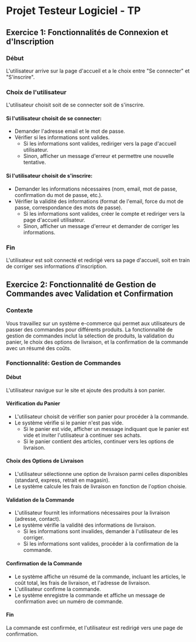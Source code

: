 # Projet Testeur Logiciel - TP

## Exercice 1: Fonctionnalités de Connexion et d'Inscription

### Début
L'utilisateur arrive sur la page d'accueil et a le choix entre "Se connecter" et "S'inscrire".

### Choix de l'utilisateur
L'utilisateur choisit soit de se connecter soit de s'inscrire.

#### Si l'utilisateur choisit de se connecter:
- Demander l'adresse email et le mot de passe.
- Vérifier si les informations sont valides.
  - Si les informations sont valides, rediriger vers la page d'accueil utilisateur.
  - Sinon, afficher un message d'erreur et permettre une nouvelle tentative.

#### Si l'utilisateur choisit de s'inscrire:
- Demander les informations nécessaires (nom, email, mot de passe, confirmation du mot de passe, etc.).
- Vérifier la validité des informations (format de l'email, force du mot de passe, correspondance des mots de passe).
  - Si les informations sont valides, créer le compte et rediriger vers la page d'accueil utilisateur.
  - Sinon, afficher un message d'erreur et demander de corriger les informations.

### Fin
L'utilisateur est soit connecté et redirigé vers sa page d'accueil, soit en train de corriger ses informations d'inscription.

## Exercice 2: Fonctionnalité de Gestion de Commandes avec Validation et Confirmation

### Contexte
Vous travaillez sur un système e-commerce qui permet aux utilisateurs de passer des commandes pour différents produits. La fonctionnalité de gestion de commandes inclut la sélection de produits, la validation du panier, le choix des options de livraison, et la confirmation de la commande avec un résumé des coûts.

### Fonctionnalité: Gestion de Commandes

#### Début
L'utilisateur navigue sur le site et ajoute des produits à son panier.

#### Vérification du Panier
- L'utilisateur choisit de vérifier son panier pour procéder à la commande.
- Le système vérifie si le panier n'est pas vide.
  - Si le panier est vide, afficher un message indiquant que le panier est vide et inviter l'utilisateur à continuer ses achats.
  - Si le panier contient des articles, continuer vers les options de livraison.

#### Choix des Options de Livraison
- L'utilisateur sélectionne une option de livraison parmi celles disponibles (standard, express, retrait en magasin).
- Le système calcule les frais de livraison en fonction de l'option choisie.

#### Validation de la Commande
- L'utilisateur fournit les informations nécessaires pour la livraison (adresse, contact).
- Le système vérifie la validité des informations de livraison.
  - Si les informations sont invalides, demander à l'utilisateur de les corriger.
  - Si les informations sont valides, procéder à la confirmation de la commande.

#### Confirmation de la Commande
- Le système affiche un résumé de la commande, incluant les articles, le coût total, les frais de livraison, et l'adresse de livraison.
- L'utilisateur confirme la commande.
- Le système enregistre la commande et affiche un message de confirmation avec un numéro de commande.

#### Fin
La commande est confirmée, et l'utilisateur est redirigé vers une page de confirmation.

